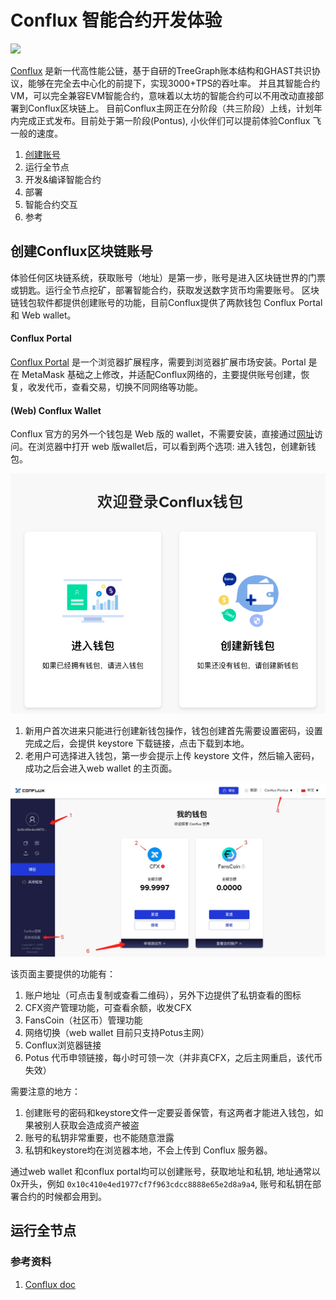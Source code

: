 Conflux 智能合约开发体验
===
![](https://confluxnetwork.org/static/logo-w@2-a4802194a8a9b32e5ad6649b9c13cc33.png)

[Conflux](https://confluxnetwork.org/) 是新一代高性能公链，基于自研的TreeGraph账本结构和GHAST共识协议，能够在完全去中心化的前提下，实现3000+TPS的吞吐率。
并且其智能合约VM，可以完全兼容EVM智能合约，意味着以太坊的智能合约可以不用改动直接部署到Conflux区块链上。
目前Conflux主网正在分阶段（共三阶段）上线，计划年内完成正式发布。目前处于第一阶段(Pontus), 小伙伴们可以提前体验Conflux 飞一般的速度。


1. [创建账号](#创建Conflux区块链账号)
2. 运行全节点
3. 开发&编译智能合约
4. 部署
5. 智能合约交互
6. 参考

## 创建Conflux区块链账号
体验任何区块链系统，获取账号（地址）是第一步，账号是进入区块链世界的门票或钥匙。运行全节点挖矿，部署智能合约，获取发送数字货币均需要账号。
区块链钱包软件都提供创建账号的功能，目前Conflux提供了两款钱包 Conflux Portal 和 Web wallet。


#### Conflux Portal
[Conflux Portal](https://portal.conflux-chain.org/) 是一个浏览器扩展程序，需要到浏览器扩展市场安装。Portal 是在 MetaMask 基础之上修改，并适配Conflux网络的，主要提供账号创建，恢复，收发代币，查看交易，切换不同网络等功能。


#### (Web) Conflux Wallet
Conflux 官方的另外一个钱包是 Web 版的 wallet，不需要安装，直接通过[网址](https://wallet.confluxscan.io/login)访问。在浏览器中打开 web 版wallet后，可以看到两个选项: 进入钱包，创建新钱包。

![](./images/web-wallet-entry.png)

1. 新用户首次进来只能进行创建新钱包操作，钱包创建首先需要设置密码，设置完成之后，会提供 keystore 下载链接，点击下载到本地。
2. 老用户可选择进入钱包，第一步会提示上传 keystore 文件，然后输入密码，成功之后会进入web wallet 的主页面。

![](./images/web-wallet-home.jpg)

该页面主要提供的功能有：
1. 账户地址（可点击复制或查看二维码），另外下边提供了私钥查看的图标
2. CFX资产管理功能，可查看余额，收发CFX
3. FansCoin（社区币）管理功能
4. 网络切换（web wallet 目前只支持Potus主网）
5. Conflux浏览器链接
6. Potus 代币申领链接，每小时可领一次（并非真CFX，之后主网重启，该代币失效）

需要注意的地方：
1. 创建账号的密码和keystore文件一定要妥善保管，有这两者才能进入钱包，如果被别人获取会造成资产被盗
2. 账号的私钥非常重要，也不能随意泄露
3. 私钥和keystore均在浏览器本地，不会上传到 Conflux 服务器。


通过web wallet 和conflux portal均可以创建账号，获取地址和私钥, 地址通常以 0x开头，例如 ```0x10c410e4ed1977cf7f963cdcc8888e65e2d8a9a4```,
账号和私钥在部署合约的时候都会用到。



## 运行全节点


### 参考资料

1. [Conflux doc](https://developer.conflux-chain.org/)